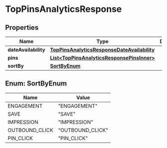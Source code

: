

# TopPinsAnalyticsResponse


## Properties

| Name | Type | Description | Notes |
|------------ | ------------- | ------------- | -------------|
|**dateAvailability** | [**TopPinsAnalyticsResponseDateAvailability**](TopPinsAnalyticsResponseDateAvailability.md) |  |  [optional] |
|**pins** | [**List&lt;TopPinsAnalyticsResponsePinsInner&gt;**](TopPinsAnalyticsResponsePinsInner.md) |  |  [optional] |
|**sortBy** | [**SortByEnum**](#SortByEnum) |  |  [optional] |



## Enum: SortByEnum

| Name | Value |
|---- | -----|
| ENGAGEMENT | &quot;ENGAGEMENT&quot; |
| SAVE | &quot;SAVE&quot; |
| IMPRESSION | &quot;IMPRESSION&quot; |
| OUTBOUND_CLICK | &quot;OUTBOUND_CLICK&quot; |
| PIN_CLICK | &quot;PIN_CLICK&quot; |



